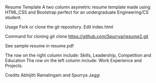 Resume Template
A two column asymetric resume template made using HTML,CSS and Bootstrap perfect for an undergraduate Engineering/CS student.

Usage
Fork or clone the git repository. Edit index.html

Command for cloning git clone https://github.com/Spurrya/resume2.git

See sample resume in resume.pdf

The row on the right column include: Skills, Leadership, Competition and Education The row on the left column include: Work Experience and Projects.

Credits
Abhijith Ramalingam and Spurrya Jaggi
